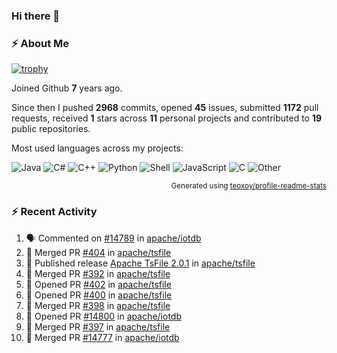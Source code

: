 ### Hi there 👋

### :zap: About Me

[![trophy](https://github-profile-trophy.vercel.app/?username=HTHou&theme=onedark)](https://github.com/ryo-ma/github-profile-trophy)
   
Joined Github **7** years ago.

Since then I pushed **2968** commits, opened **45** issues, submitted **1172** pull requests, received **1** stars across **11** personal projects and contributed to **19** public repositories.

Most used languages across my projects:

![Java](https://img.shields.io/static/v1?style=flat-square&label=%E2%A0%80&color=555&labelColor=%23b07219&message=Java%EF%B8%B189.3%25)
![C#](https://img.shields.io/static/v1?style=flat-square&label=%E2%A0%80&color=555&labelColor=%23178600&message=C%23%EF%B8%B13.9%25)
![C++](https://img.shields.io/static/v1?style=flat-square&label=%E2%A0%80&color=555&labelColor=%23f34b7d&message=C%2B%2B%EF%B8%B12.7%25)
![Python](https://img.shields.io/static/v1?style=flat-square&label=%E2%A0%80&color=555&labelColor=%233572A5&message=Python%EF%B8%B10.7%25)
![Shell](https://img.shields.io/static/v1?style=flat-square&label=%E2%A0%80&color=555&labelColor=%2389e051&message=Shell%EF%B8%B10.7%25)
![JavaScript](https://img.shields.io/static/v1?style=flat-square&label=%E2%A0%80&color=555&labelColor=%23f1e05a&message=JavaScript%EF%B8%B10.5%25)
![C](https://img.shields.io/static/v1?style=flat-square&label=%E2%A0%80&color=555&labelColor=%23555555&message=C%EF%B8%B10.4%25)
![Other](https://img.shields.io/static/v1?style=flat-square&label=%E2%A0%80&color=555&labelColor=%23ededed&message=Other%EF%B8%B11.4%25)

<p align="right"><sub>Generated using <a href="https://github.com/marketplace/actions/profile-readme-stats">teoxoy/profile-readme-stats</a></sub></p>


<!--![](https://github.com/HTHou/HTHou/blob/output/github-contribution-grid-snake.svg)-->

<!--![Haonan Hou's github stats](https://github-readme-stats.vercel.app/api?username=HTHou&count_private=true&show_icons=true&theme=onedark)-->

<!--![Haonan Hou's wakatime stats](https://github-readme-stats.vercel.app/api/wakatime?username=HTHou&layout=compact&theme=onedark)-->

<!--![Top Langs](https://github-readme-stats.vercel.app/api/top-langs/?username=HTHou&theme=onedark&layout=compact)-->

### :zap: Recent Activity
<!--START_SECTION:activity-->
1. 🗣 Commented on [#14789](https://github.com/apache/iotdb/pull/14789#issuecomment-2647569251) in [apache/iotdb](https://github.com/apache/iotdb)
2. 🎉 Merged PR [#404](https://github.com/apache/tsfile/pull/404) in [apache/tsfile](https://github.com/apache/tsfile)
3. 🚀 Published release [Apache TsFile 2.0.1](https://github.com/apache/tsfile/releases/tag/v2.0.1) in [apache/tsfile](https://github.com/apache/tsfile)
4. 🎉 Merged PR [#392](https://github.com/apache/tsfile/pull/392) in [apache/tsfile](https://github.com/apache/tsfile)
5. 💪 Opened PR [#402](https://github.com/apache/tsfile/pull/402) in [apache/tsfile](https://github.com/apache/tsfile)
6. 💪 Opened PR [#400](https://github.com/apache/tsfile/pull/400) in [apache/tsfile](https://github.com/apache/tsfile)
7. 🎉 Merged PR [#398](https://github.com/apache/tsfile/pull/398) in [apache/tsfile](https://github.com/apache/tsfile)
8. 💪 Opened PR [#14800](https://github.com/apache/iotdb/pull/14800) in [apache/iotdb](https://github.com/apache/iotdb)
9. 🎉 Merged PR [#397](https://github.com/apache/tsfile/pull/397) in [apache/tsfile](https://github.com/apache/tsfile)
10. 🎉 Merged PR [#14777](https://github.com/apache/iotdb/pull/14777) in [apache/iotdb](https://github.com/apache/iotdb)
<!--END_SECTION:activity-->

<!--
**HTHou/HTHou** is a ✨ _special_ ✨ repository because its `README.md` (this file) appears on your GitHub profile.

Here are some ideas to get you started:

- 🔭 I’m currently working on ...
- 🌱 I’m currently learning ...
- 👯 I’m looking to collaborate on ...
- 🤔 I’m looking for help with ...
- 💬 Ask me about ...
- 📫 How to reach me: ...
- 😄 Pronouns: ...
- ⚡ Fun fact: ...
-->
